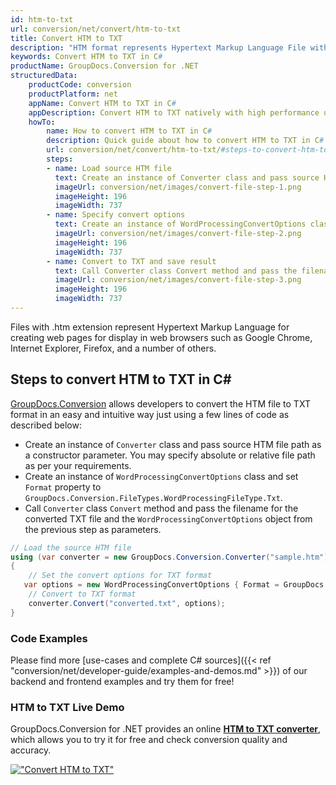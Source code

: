 ```yaml
---
id: htm-to-txt
url: conversion/net/convert/htm-to-txt
title: Convert HTM to TXT
description: "HTM format represents Hypertext Markup Language File with .htm extension. Learn how to convert HTM to TXT file programmatically in C# language using GroupDocs.Conversion for .NET library."
keywords: Convert HTM to TXT in C#
productName: GroupDocs.Conversion for .NET
structuredData:
    productCode: conversion
    productPlatform: net
    appName: Convert HTM to TXT in C#
    appDescription: Convert HTM to TXT natively with high performance using C# language and server side GroupDocs.Conversion for .NET APIs, without the use of any software like Microsoft or Open Office.
    howTo:
        name: How to convert HTM to TXT in C# 
        description: Quick guide about how to convert HTM to TXT in C# with high performance and accuracy.
        url: conversion/net/convert/htm-to-txt/#steps-to-convert-htm-to-txt-in-c
        steps:
        - name: Load source HTM file 
          text: Create an instance of Converter class and pass source HTM file path as a constructor parameter. You may specify absolute or relative file path as per your requirements. 
          imageUrl: conversion/net/images/convert-file-step-1.png
          imageHeight: 196
          imageWidth: 737
        - name: Specify convert options 
          text: Create an instance of WordProcessingConvertOptions class.
          imageUrl: conversion/net/images/convert-file-step-2.png
          imageHeight: 196
          imageWidth: 737
        - name: Convert to TXT and save result 
          text: Call Converter class Convert method and pass the filename for the converted HTML file and the WordProcessingConvertOptions object from the previous step as parameters.
          imageUrl: conversion/net/images/convert-file-step-3.png
          imageHeight: 196
          imageWidth: 737
---
```


Files with .htm extension represent Hypertext Markup Language for creating web pages for display in web browsers such as Google Chrome, Internet Explorer, Firefox, and a number of others.

## Steps to convert HTM to TXT in C#

[GroupDocs.Conversion](https://products.groupdocs.com/conversion/net) allows developers to convert the HTM file to TXT format in an easy and intuitive way just using a few lines of code as described below:

* Create an instance of `Converter` class and pass source HTM file path as a constructor parameter. You may specify absolute or relative file path as per your requirements. 
* Create an instance of `WordProcessingConvertOptions` class and set `Format` property to `GroupDocs.Conversion.FileTypes.WordProcessingFileType.Txt`.
* Call `Converter` class `Convert` method and pass the filename for the converted TXT file and the `WordProcessingConvertOptions` object from the previous step as parameters.

```csharp
// Load the source HTM file
using (var converter = new GroupDocs.Conversion.Converter("sample.htm"))
{
    // Set the convert options for TXT format
   var options = new WordProcessingConvertOptions { Format = GroupDocs.Conversion.FileTypes.WordProcessingFileType.Txt };
    // Convert to TXT format
    converter.Convert("converted.txt", options);
}
```

### Code Examples

Please find more [use-cases and complete C# sources]({{< ref "conversion/net/developer-guide/examples-and-demos.md" >}}) of our backend and frontend examples and try them for free!

### HTM to TXT Live Demo

GroupDocs.Conversion for .NET provides an online [**HTM to TXT converter**](https://products.groupdocs.app/conversion/htm-to-txt), which allows you to try it for free and check conversion quality and accuracy.

[!["Convert HTM to TXT"](conversion/net/images/convert-to-txt/convert-htm-to-txt.png)](https://products.groupdocs.app/conversion/htm-to-txt)
